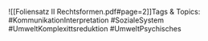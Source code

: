 
![[Foliensatz II Rechtsformen.pdf#page=2]]Tags & Topics:
   #KommunikationInterpretation
   #SozialeSystem
   #UmweltKomplexittsreduktion
   #UmweltPsychisches